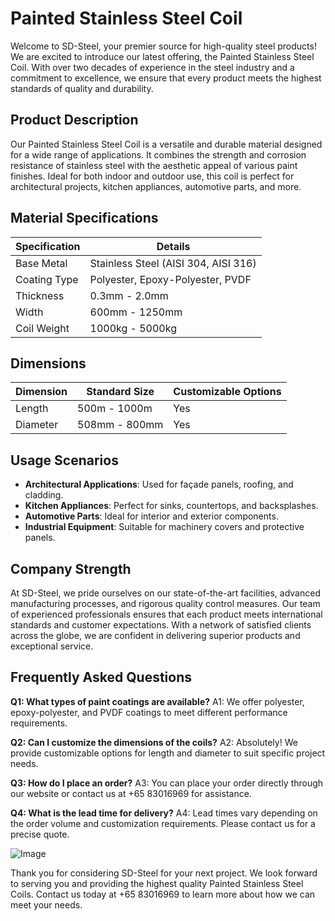 # Painted Stainless Steel Coil

Welcome to SD-Steel, your premier source for high-quality steel products! We are excited to introduce our latest offering, the Painted Stainless Steel Coil. With over two decades of experience in the steel industry and a commitment to excellence, we ensure that every product meets the highest standards of quality and durability.

## Product Description

Our Painted Stainless Steel Coil is a versatile and durable material designed for a wide range of applications. It combines the strength and corrosion resistance of stainless steel with the aesthetic appeal of various paint finishes. Ideal for both indoor and outdoor use, this coil is perfect for architectural projects, kitchen appliances, automotive parts, and more.

## Material Specifications

| Specification | Details |
|---------------|---------|
| Base Metal     | Stainless Steel (AISI 304, AISI 316) |
| Coating Type   | Polyester, Epoxy-Polyester, PVDF |
| Thickness      | 0.3mm - 2.0mm |
| Width         | 600mm - 1250mm |
| Coil Weight   | 1000kg - 5000kg |

## Dimensions

| Dimension | Standard Size | Customizable Options |
|-----------|---------------|----------------------|
| Length    | 500m - 1000m  | Yes                  |
| Diameter  | 508mm - 800mm | Yes                  |

## Usage Scenarios

- **Architectural Applications**: Used for façade panels, roofing, and cladding.
- **Kitchen Appliances**: Perfect for sinks, countertops, and backsplashes.
- **Automotive Parts**: Ideal for interior and exterior components.
- **Industrial Equipment**: Suitable for machinery covers and protective panels.

## Company Strength

At SD-Steel, we pride ourselves on our state-of-the-art facilities, advanced manufacturing processes, and rigorous quality control measures. Our team of experienced professionals ensures that each product meets international standards and customer expectations. With a network of satisfied clients across the globe, we are confident in delivering superior products and exceptional service.

## Frequently Asked Questions

**Q1: What types of paint coatings are available?**
A1: We offer polyester, epoxy-polyester, and PVDF coatings to meet different performance requirements.

**Q2: Can I customize the dimensions of the coils?**
A2: Absolutely! We provide customizable options for length and diameter to suit specific project needs.

**Q3: How do I place an order?**
A3: You can place your order directly through our website or contact us at +65 83016969 for assistance.

**Q4: What is the lead time for delivery?**
A4: Lead times vary depending on the order volume and customization requirements. Please contact us for a precise quote.

![Image](https://github.com/user-attachments/assets/2567258e-e124-4816-932d-1809bd27ef0b)

Thank you for considering SD-Steel for your next project. We look forward to serving you and providing the highest quality Painted Stainless Steel Coils. Contact us today at +65 83016969 to learn more about how we can meet your needs.